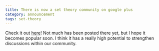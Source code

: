 ```yaml
---
title: There is now a set theory community on google plus
category: announcement
tags: set-theory
---
```

Check it out [here](https://plus.google.com/communities/117477335662644686927)! Not much has been posted there yet, but I hope it becomes popular soon. I think it has a really high potential to strengthen discussions within our community.
